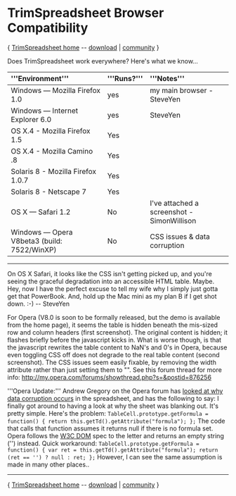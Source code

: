 # TrimSpreadsheet Browser Compatibility #
{ [TrimSpreadsheet home](http://code.google.com/p/trimpath/wiki/TrimSpreadsheet) -- [download](http://code.google.com/p/trimpath/downloads/list) | [community](http://code.google.com/p/trimpath/wiki/TrimSpreadsheetDiscussion) }

Does TrimSpreadsheet work everywhere?  Here's what we know...

| '''Environment''' | '''Runs?''' | '''Notes''' |
|:------------------|:------------|:------------|
| Windows — Mozilla Firefox 1.0 | yes | my main browser - SteveYen |
| Windows — Internet Explorer 6.0 | yes | SteveYen |
| OS X.4 - Mozilla Firefox 1.5 | Yes || Isaac Vetter|
| OS X.4 - Mozilla Camino .8 | Yes || Isaac Vetter|
| Solaris 8 - Mozilla Firefox 1.0.7 | Yes || Isaac Vetter|
| Solaris 8 - Netscape 7 | Yes || Isaac Vetter|
| OS X — Safari 1.2 | No | I've attached a screenshot - SimonWillison |
| Windows — Opera V8beta3 (build: 7522/WinXP) | No | CSS issues & data corruption |


---

On OS X Safari, it looks like the CSS isn't getting picked up, and you're seeing the graceful degradation into an accessible HTML table.  Maybe.  Hey, now I have the perfect excuse to tell my wife why I simply just gotta get that PowerBook.  And, hold up the Mac mini as my plan B if I get shot down.  :-)  -- SteveYen

For Opera (V8.0 is soon to be formally released, but the demo is available from the home page), it seems the table is hidden beneath the mis-sized row and column headers (first screenshot). The original content is hidden; it flashes briefly before the javascript kicks in. What is worse though, is that the javascript rewrites the table content to NaN's and 0's in Opera, because even toggling CSS off does not degrade to the real table content (second screenshot). The CSS issues seem easily fixable, by removing the width attribute rather than just setting them to "". See this forum thread for more info: http://my.opera.com/forums/showthread.php?s=&postid=876256

'''Opera Update:''' Andrew Gregory on the Opera forum has [looked at why data corruption occurs](http://my.opera.com/forums/showthread.php?s=&postid=881254#post881254) in the spreadsheet, and has the following to say:
I finally got around to having a look at why the sheet was blanking out. It's pretty simple. Here's the problem: `TableCell.prototype.getFormula = function() { return this.getTd().getAttribute("formula"); };`
The code that calls that function assumes it returns null if there is no formula set. Opera follows the [W3C DOM](http://www.w3.org/TR/DOM-Level-2-Core/core.html#ID-666EE0F9) spec to the letter and returns an empty string ('') instead. Quick workaround: `TableCell.prototype.getFormula = function() { var ret = this.getTd().getAttribute("formula"); return (ret == '') ? null : ret; };`
However, I can see the same assumption is made in many other places..


---

{ [TrimSpreadsheet home](http://code.google.com/p/trimpath/wiki/TrimSpreadsheet) -- [download](http://code.google.com/p/trimpath/downloads/list) | [community](http://code.google.com/p/trimpath/wiki/TrimSpreadsheetDiscussion) }